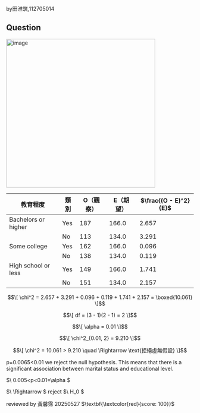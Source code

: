 by田淮筑,112705014

## Question
<img width="400" alt="image" src="https://github.com/user-attachments/assets/663fac06-d11a-4c72-b98c-55bcdda2d60a" />


| 教育程度                | 類別  | O（觀察） | E（期望） | $\frac{(O - E)^2}{E}$ |
|-------------------------|-------|-----------|-----------|------------------------|
| Bachelors or higher     | Yes   | 187       | 166.0     | 2.657                  |
|                         | No    | 113       | 134.0     | 3.291                  |
| Some college            | Yes   | 162       | 166.0     | 0.096                  |
|                         | No    | 138       | 134.0     | 0.119                  |
| High school or less     | Yes   | 149       | 166.0     | 1.741                  |
|                         | No    | 151       | 134.0     | 2.157                  |


$$\[
\chi^2 = 2.657 + 3.291 + 0.096 + 0.119 + 1.741 + 2.157 = \boxed{10.061}
\]$$


$$\[
df = (3 - 1)(2 - 1) = 2
\]$$



$$\[
\alpha = 0.01
\]$$

$$\[
\chi^2_{0.01, 2} = 9.210
\]$$


$$\[
\chi^2 = 10.061 > 9.210 \quad \Rightarrow \text{拒絕虛無假設}
\]$$

p=0.0065<0.01
we reject the null hypothesis.
This means that there is a significant association between marital status and educational level.

$\ 0.005<p<0.01=\alpha \$

$\ \Rightarrow \$
reject
$\ H_0 \$

reviewed by 黃馨霈 20250527 $\textbf{\textcolor{red}{score: 100}}$